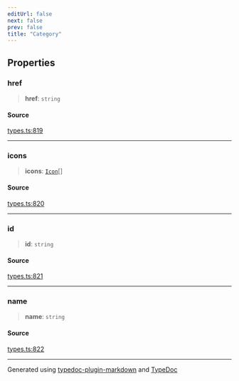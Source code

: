 ```yaml
---
editUrl: false
next: false
prev: false
title: "Category"
---
```


## Properties

### href

> **href**: `string`

#### Source

[types.ts:819](https://github.com/fostertheweb/spotify-web-sdk/blob/b2835c1/src/types.ts#L819)

***

### icons

> **icons**: [`Icon`](/api/interfaces/icon/)[]

#### Source

[types.ts:820](https://github.com/fostertheweb/spotify-web-sdk/blob/b2835c1/src/types.ts#L820)

***

### id

> **id**: `string`

#### Source

[types.ts:821](https://github.com/fostertheweb/spotify-web-sdk/blob/b2835c1/src/types.ts#L821)

***

### name

> **name**: `string`

#### Source

[types.ts:822](https://github.com/fostertheweb/spotify-web-sdk/blob/b2835c1/src/types.ts#L822)

***

Generated using [typedoc-plugin-markdown](https://www.npmjs.com/package/typedoc-plugin-markdown) and [TypeDoc](https://typedoc.org/)
